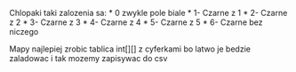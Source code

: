 Chlopaki taki zalozenia sa:
        * 0 zwykle pole biale
        * 1- Czarne z 1
        * 2- Czarne z 2
        * 3- Czarne z 3
        * 4- Czarne z 4
        * 5- Czarne z 5
        * 6- Czarne bez niczego
        
Mapy najlepiej zrobic tablica int[][] z cyferkami bo latwo je bedzie zaladowac i tak mozemy zapisywac do csv
